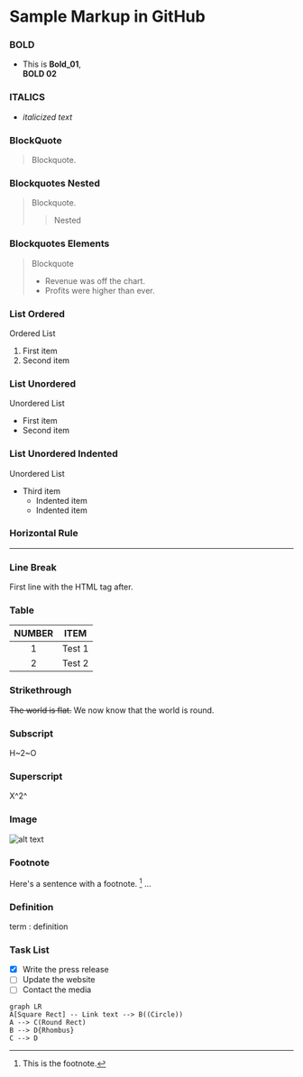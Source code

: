 # Sample Markup in GitHub
### BOLD
- This is **Bold_01**,<br> __BOLD 02__


### ITALICS
- *italicized text*


### BlockQuote
> Blockquote.

### Blockquotes Nested
> Blockquote.
>> Nested

### Blockquotes Elements
> Blockquote
> - Revenue was off the chart.
> - Profits were higher than ever.

### List Ordered
Ordered List
1. First item
2. Second item

### List Unordered
Unordered List
- First item
- Second item

### List Unordered Indented
Unordered List
- Third item
  - Indented item
  - Indented item

### Horizontal Rule
---
                   
### Line Break
First line with the HTML tag after.<br>

### Table
| NUMBER |                ITEM           |
|:-----: | :----------------------------:|
|   1    | Test 1                        |
|   2    | Test 2                        |


### Strikethrough
~~The world is flat.~~ We now know that the world is round.<br>

### Subscript
H~2~O

### Superscript
X^2^<br>
[^note]: This is footnote

### Image
![alt text](https://i.ytimg.com/vi/a3_Zv-qP95A/maxresdefault.jpg)

### Footnote
Here's a sentence with a footnote. [^1]
...
[^1]: This is the footnote.

### Definition
term
: definition

### Task List
- [x] Write the press release
- [ ] Update the website
- [ ] Contact the media

```mermaid
graph LR
A[Square Rect] -- Link text --> B((Circle))
A --> C(Round Rect)
B --> D{Rhombus}
C --> D
